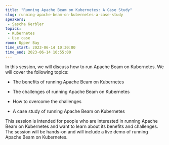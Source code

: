 ```yaml
---
title: "Running Apache Beam on Kubernetes: A Case Study"
slug: running-apache-beam-on-kubernetes-a-case-study
speakers:
 - Sascha Kerbler
topics:
 - Kubernetes
 - Use case
room: Upper Bay
time_start: 2023-06-14 10:30:00
time_end: 2023-06-14 10:55:00
---
```


In this session, we will discuss how to run Apache Beam on Kubernetes. We will cover the following topics:
 
 
 
 - The benefits of running Apache Beam on Kubernetes
 
 - The challenges of running Apache Beam on Kubernetes
 
 - How to overcome the challenges
 
 - A case study of running Apache Beam on Kubernetes
 
 
 
 This session is intended for people who are interested in running Apache Beam on Kubernetes and want to learn about its benefits and challenges. The session will be hands-on and will include a live demo of running Apache Beam on Kubernetes.